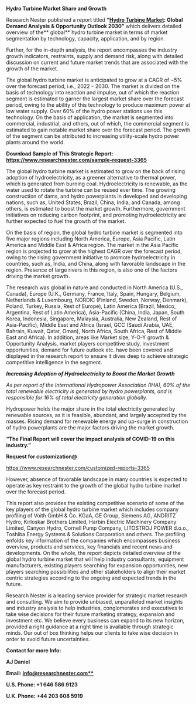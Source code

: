 ﻿**Hydro Turbine Market Share and Growth**

Research Nester published a report titled **“[Hydro Turbine Market](https://www.researchnester.com/reports/hydro-turbine-market/3365): Global Demand Analysis & Opportunity Outlook 2030”** which delivers detailed overview of the** global** hydro turbine market in terms of market segmentation by technology, capacity, application, and by region.

Further, for the in-depth analysis, the report encompasses the industry growth indicators, restraints, supply and demand risk, along with detailed discussion on current and future market trends that are associated with the growth of the market.

The global hydro turbine market is anticipated to grow at a CAGR of ~5% over the forecast period, i.e., 2022 – 2030. The market is divided on the basis of technology into reaction and impulse, out of which the reaction segment is estimated to garner the largest market share over the forecast period, owing to the ability of this technology to produce maximum power at low water supply. Over 60% of the hydro power stations use this technology. On the basis of application, the market is segmented into commercial, industrial, and others, out of which, the commercial segment is estimated to gain notable market share over the forecast period. The growth of the segment can be attributed to increasing utility-scale hydro power plants around the world. 

**Download Sample of This Strategic Report: <https://www.researchnester.com/sample-request-3365>**

The global hydro turbine market is estimated to grow on the back of rising adoption of hydroelectricity, as a greener alternative to thermal power, which is generated from burning coal. Hydroelectricity is renewable, as the water used to rotate the turbine can be reused ever time. The growing construction of dams, and hydro powerplants in developed and developing nations, such as, United States, Brazil, China, India, and Canada, among others, is estimated to boost the market growth. Furthermore, government initiatives on reducing carbon footprint, and promoting hydroelectricity are further expected to fuel the growth of the market.

On the basis of region, the global hydro turbine market is segmented into five major regions including North America, Europe, Asia Pacific, Latin America and Middle East & Africa region. The market in the Asia Pacific region is projected to grow at the highest CAGR over the forecast period, owing to the rising government initiative to promote hydroelectricity in countries, such as, India, and China, along with favorable landscape in the region. Presence of large rivers in this region, is also one of the factors driving the market growth.

The research was global in nature and conducted in North America (U.S., Canada), Europe (U.K., Germany, France, Italy, Spain, Hungary, Belgium, Netherlands & Luxembourg, NORDIC (Finland, Sweden, Norway, Denmark), Poland, Turkey, Russia, Rest of Europe), Latin America (Brazil, Mexico, Argentina, Rest of Latin America), Asia-Pacific (China, India, Japan, South Korea, Indonesia, Singapore, Malaysia, Australia, New Zealand, Rest of Asia-Pacific), Middle East and Africa (Israel, GCC (Saudi Arabia, UAE, Bahrain, Kuwait, Qatar, Oman), North Africa, South Africa, Rest of Middle East and Africa). In addition, areas like Market size, Y-O-Y growth & Opportunity Analysis, market players competitive study, investment opportunities, demand for future outlook etc. have been covered and displayed in the research report to ensure it dives deep to achieve strategic competitive intelligence in the segment.

***Increasing Adoption of Hydroelectricity to Boost the Market Growth***

*As per report of the International Hydropower Association (IHA), 60% of the total renewable electricity is generated by hydro powerplants, and is responsible for 16% of total electricity generation globally.*

<a name="_hlk77956130"></a>Hydropower holds the major share in the total electricity generated by renewable sources, as it is feasible, abundant, and largely accepted by the masses. Rising demand for renewable energy and up-surge in construction of hydro powerplants are the major factors driving the market growth.

**“The Final Report will cover the impact analysis of COVID-19 on this industry.”**

**Request for customization@**

<https://www.researchnester.com/customized-reports-3365> 

However, absence of favorable landscape in many countries is expected to operate as key restraint to the growth of the global hydro turbine market over the forecast period.

This report also provides the existing competitive scenario of some of the key players of the global hydro turbine market which includes company profiling of Voith GmbH & Co. KGaA, GE Group, Siemens AG, ANDRITZ Hydro, Kirloskar Brothers Limited, Harbin Electric Machinery Company Limited, Canyon Hydro, Cornell Pump Company, LITOSTROJ POWER d.o.o., Toshiba Energy Systems & Solutions Corporation and others. The profiling enfolds key information of the companies which encompasses business overview, products and services, key financials and recent news and developments. On the whole, the report depicts detailed overview of the global hydro turbine market that will help industry consultants, equipment manufacturers, existing players searching for expansion opportunities, new players searching possibilities and other stakeholders to align their market centric strategies according to the ongoing and expected trends in the future.   

<a name="_hlk169081933"></a>Research Nester is a leading service provider for strategic market research and consulting. We aim to provide unbiased, unparalleled market insights and industry analysis to help industries, conglomerates and executives to take wise decisions for their future marketing strategy, expansion and investment etc. We believe every business can expand to its new horizon, provided a right guidance at a right time is available through strategic minds. Our out of box thinking helps our clients to take wise decision in order to avoid future uncertainties.

**Contact for more Info:**

**AJ Daniel**

**Email: [info@researchnester.com**](mailto:info@researchnester.com)**

**U.S. Phone: +1 646 586 9123** 

**U.K. Phone: +44 203 608 5919**


